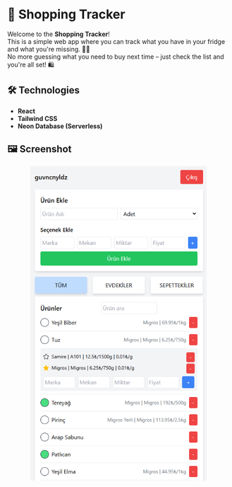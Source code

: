 # 🛒 Shopping Tracker

Welcome to the **Shopping Tracker**!  
This is a simple web app where you can track what you have in your fridge and what you're missing. 🍅🥛  
No more guessing what you need to buy next time – just check the list and you're all set! 🛍️

## 🛠 Technologies
- **React**
- **Tailwind CSS**
- **Neon Database (Serverless)**
 
## 🖼 Screenshot
<div align="center">
  <img src="shopping-tracker-ss.png" width="400" />
</div>
